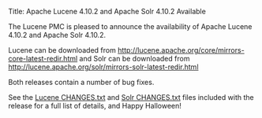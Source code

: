 Title: Apache Lucene 4.10.2 and Apache Solr 4.10.2 Available

The Lucene PMC is pleased to announce the availability
of Apache Lucene 4.10.2 and Apache Solr 4.10.2.

Lucene can be downloaded from <http://lucene.apache.org/core/mirrors-core-latest-redir.html>
and Solr can be downloaded from <http://lucene.apache.org/solr/mirrors-solr-latest-redir.html>

Both releases contain a number of bug fixes.

See the [Lucene CHANGES.txt](/core/4_10_2/changes/Changes.html) and
[Solr CHANGES.txt](/solr/4_10_2/changes/Changes.html) files included
with the release for a full list of details, and Happy Halloween!

